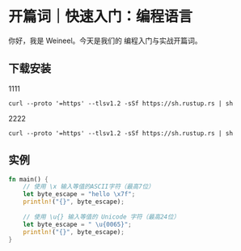 #  开篇词｜快速入门：编程语言

你好，我是 Weineel。今天是我们的 编程入门与实战开篇词。

<!-- -->

## 下载安装

1111

```shell
curl --proto '=https' --tlsv1.2 -sSf https://sh.rustup.rs | sh
```
2222

```shell
curl --proto '=https' --tlsv1.2 -sSf https://sh.rustup.rs | sh
```
## 实例

```rust
fn main() {
    // 使用 \x 输入等值的ASCII字符（最高7位）
    let byte_escape = "hello \x7f";
    println!("{}", byte_escape);
    
    // 使用 \u{} 输入等值的 Unicode 字符（最高24位）
    let byte_escape = " \u{0065}";
    println!("{}", byte_escape);
}
```
